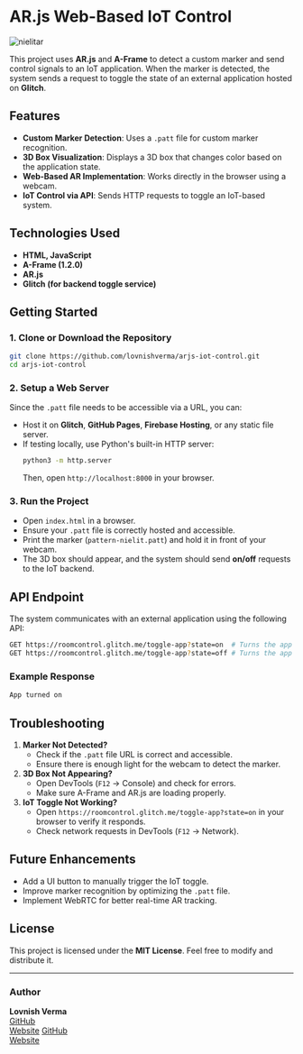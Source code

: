 # AR.js Web-Based IoT Control

![nielitar](https://github.com/user-attachments/assets/a6397754-7c8b-4d2c-aeee-49e1582f0df3)

This project uses **AR.js** and **A-Frame** to detect a custom marker and send control signals to an IoT application. When the marker is detected, the system sends a request to toggle the state of an external application hosted on **Glitch**.

## Features

- **Custom Marker Detection**: Uses a `.patt` file for custom marker recognition.
- **3D Box Visualization**: Displays a 3D box that changes color based on the application state.
- **Web-Based AR Implementation**: Works directly in the browser using a webcam.
- **IoT Control via API**: Sends HTTP requests to toggle an IoT-based system.

## Technologies Used

- **HTML, JavaScript**
- **A-Frame (1.2.0)**
- **AR.js**
- **Glitch (for backend toggle service)**

## Getting Started

### 1. Clone or Download the Repository

```sh
git clone https://github.com/lovnishverma/arjs-iot-control.git
cd arjs-iot-control
```

### 2. Setup a Web Server

Since the `.patt` file needs to be accessible via a URL, you can:

- Host it on **Glitch**, **GitHub Pages**, **Firebase Hosting**, or any static file server.
- If testing locally, use Python's built-in HTTP server:
  ```sh
  python3 -m http.server
  ```
  Then, open `http://localhost:8000` in your browser.

### 3. Run the Project

- Open `index.html` in a browser.
- Ensure your `.patt` file is correctly hosted and accessible.
- Print the marker (`pattern-nielit.patt`) and hold it in front of your webcam.
- The 3D box should appear, and the system should send **on/off** requests to the IoT backend.

## API Endpoint

The system communicates with an external application using the following API:

```sh
GET https://roomcontrol.glitch.me/toggle-app?state=on  # Turns the app on
GET https://roomcontrol.glitch.me/toggle-app?state=off # Turns the app off
```

### Example Response

```sh
App turned on
```

## Troubleshooting

1. **Marker Not Detected?**
   - Check if the `.patt` file URL is correct and accessible.
   - Ensure there is enough light for the webcam to detect the marker.
2. **3D Box Not Appearing?**
   - Open DevTools (`F12` → Console) and check for errors.
   - Make sure A-Frame and AR.js are loading properly.
3. **IoT Toggle Not Working?**
   - Open `https://roomcontrol.glitch.me/toggle-app?state=on` in your browser to verify it responds.
   - Check network requests in DevTools (`F12` → Network).

## Future Enhancements

- Add a UI button to manually trigger the IoT toggle.
- Improve marker recognition by optimizing the `.patt` file.
- Implement WebRTC for better real-time AR tracking.

## License

This project is licensed under the **MIT License**. Feel free to modify and distribute it.

---

### Author

**Lovnish Verma**  
[GitHub](https://github.com/lovnishverma)  
[Website](https://lovnishverma.glitch.me)
[GitHub](https://github.com/lovnishverma)  
[Website](https://lovnishverma.glitch.me)  

